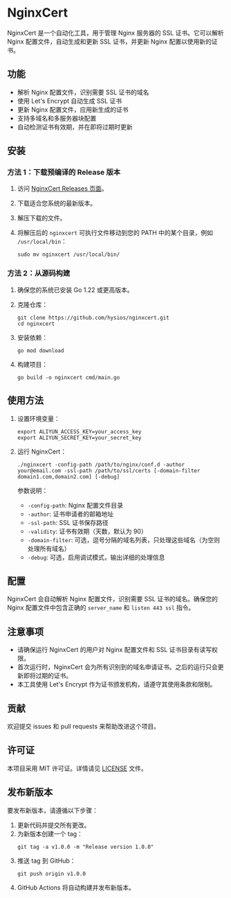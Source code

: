 # NginxCert

NginxCert 是一个自动化工具，用于管理 Nginx 服务器的 SSL 证书。它可以解析 Nginx 配置文件，自动生成和更新 SSL 证书，并更新 Nginx 配置以使用新的证书。

## 功能

- 解析 Nginx 配置文件，识别需要 SSL 证书的域名
- 使用 Let's Encrypt 自动生成 SSL 证书
- 更新 Nginx 配置文件，应用新生成的证书
- 支持多域名和多服务器块配置
- 自动检测证书有效期，并在即将过期时更新

## 安装

### 方法 1：下载预编译的 Release 版本

1. 访问 [NginxCert Releases 页面](https://github.com/hysios/nginxcert/releases)。
2. 下载适合您系统的最新版本。
3. 解压下载的文件。
4. 将解压后的 `nginxcert` 可执行文件移动到您的 PATH 中的某个目录，例如 `/usr/local/bin`：

   ```
   sudo mv nginxcert /usr/local/bin/
   ```

### 方法 2：从源码构建

1. 确保您的系统已安装 Go 1.22 或更高版本。

2. 克隆仓库：

   ```
   git clone https://github.com/hysios/nginxcert.git
   cd nginxcert
   ```

3. 安装依赖：

   ```
   go mod download
   ```

4. 构建项目：

   ```
   go build -o nginxcert cmd/main.go
   ```

## 使用方法

1. 设置环境变量：

   ```
   export ALIYUN_ACCESS_KEY=your_access_key
   export ALIYUN_SECRET_KEY=your_secret_key
   ```

2. 运行 NginxCert：

   ```
   ./nginxcert -config-path /path/to/nginx/conf.d -author your@email.com -ssl-path /path/to/ssl/certs [-domain-filter domain1.com,domain2.com] [-debug]
   ```

   参数说明：
   - `-config-path`: Nginx 配置文件目录
   - `-author`: 证书申请者的邮箱地址
   - `-ssl-path`: SSL 证书保存路径
   - `-validity`: 证书有效期（天数，默认为 90）
   - `-domain-filter`: 可选，逗号分隔的域名列表，只处理这些域名（为空则处理所有域名）
   - `-debug`: 可选，启用调试模式，输出详细的处理信息

## 配置

NginxCert 会自动解析 Nginx 配置文件，识别需要 SSL 证书的域名。确保您的 Nginx 配置文件中包含正确的 `server_name` 和 `listen 443 ssl` 指令。

## 注意事项

- 请确保运行 NginxCert 的用户对 Nginx 配置文件和 SSL 证书目录有读写权限。
- 首次运行时，NginxCert 会为所有识别到的域名申请证书。之后的运行只会更新即将过期的证书。
- 本工具使用 Let's Encrypt 作为证书颁发机构，请遵守其使用条款和限制。

## 贡献

欢迎提交 issues 和 pull requests 来帮助改进这个项目。

## 许可证

本项目采用 MIT 许可证。详情请见 [LICENSE](LICENSE) 文件。

## 发布新版本

要发布新版本，请遵循以下步骤：

1. 更新代码并提交所有更改。
2. 为新版本创建一个 tag：
   ```
   git tag -a v1.0.0 -m "Release version 1.0.0"
   ```
3. 推送 tag 到 GitHub：
   ```
   git push origin v1.0.0
   ```
4. GitHub Actions 将自动构建并发布新版本。